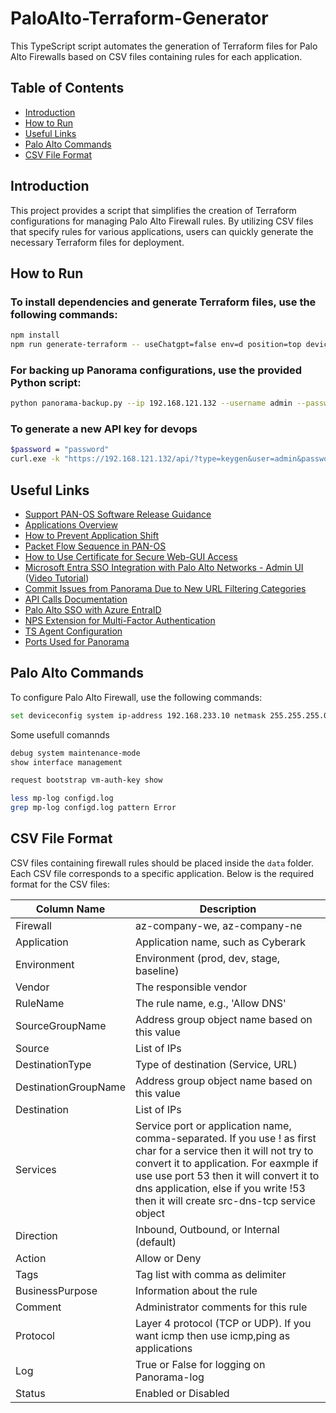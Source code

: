 # PaloAlto-Terraform-Generator

This TypeScript script automates the generation of Terraform files for Palo Alto Firewalls based on CSV files containing rules for each application.

## Table of Contents

- [Introduction](#introduction)
- [How to Run](#how-to-run)
- [Useful Links](#useful-links)
- [Palo Alto Commands](#palo-alto-commands)
- [CSV File Format](#csv-file-format)

## Introduction

This project provides a script that simplifies the creation of Terraform configurations for managing Palo Alto Firewall rules. By utilizing CSV files that specify rules for various applications, users can quickly generate the necessary Terraform files for deployment.

## How to Run

### To install dependencies and generate Terraform files, use the following commands:

```sh
npm install
npm run generate-terraform -- useChatgpt=false env=d position=top deviceGroupName=cngfw-az-company-weu applicationName=demo
```

### For backing up Panorama configurations, use the provided Python script:

```sh
python panorama-backup.py --ip 192.168.121.132 --username admin --password 1234
```

### To generate a new API key for devops

```sh
$password = "password"
curl.exe -k "https://192.168.121.132/api/?type=keygen&user=admin&password=$password"
```

## Useful Links

- [Support PAN-OS Software Release Guidance](https://live.paloaltonetworks.com/t5/customer-resources/support-pan-os-software-release-guidance/ta-p/258304)
- [Applications Overview](https://docs.paloaltonetworks.com/pan-os/9-1/pan-os-web-interface-help/objects/objects-applications/applications-overview)
- [How to Prevent Application Shift](https://knowledgebase.paloaltonetworks.com/KCSArticleDetail?id=kA10g000000Cm1aCAC)
- [Packet Flow Sequence in PAN-OS](https://knowledgebase.paloaltonetworks.com/KCSArticleDetail?id=kA10g000000ClVHCA0)
- [How to Use Certificate for Secure Web-GUI Access](https://knowledgebase.paloaltonetworks.com/KCSArticleDetail?id=kA10g000000ClFGCA0)
- [Microsoft Entra SSO Integration with Palo Alto Networks - Admin UI](https://learn.microsoft.com/en-us/entra/identity/saas-apps/paloaltoadmin-tutorial) ([Video Tutorial](https://www.youtube.com/watch?v=68_AwopgD-Q))
- [Commit Issues from Panorama Due to New URL Filtering Categories](https://knowledgebase.paloaltonetworks.com/KCSArticleDetail?id=kA10g000000PNqwCAG&lang=en_US)
- [API Calls Documentation](https://www.niap-ccevs.org/MMO/Product/st_vid11285-agd3.pdf)
- [Palo Alto SSO with Azure EntraID](https://learn.microsoft.com/en-us/entra/identity/saas-apps/paloaltonetworks-captiveportal-tutorial)
- [NPS Extension for Multi-Factor Authentication](https://learn.microsoft.com/en-us/entra/identity/authentication/howto-mfa-nps-extension)
- [TS Agent Configuration](https://docs.paloaltonetworks.com/pan-os/11-0/pan-os-admin/user-id/map-ip-addresses-to-users/configure-user-mapping-for-terminal-server-users/configure-the-palo-alto-networks-terminal-services-agent-for-user-mapping)
- [Ports Used for Panorama](https://docs.paloaltonetworks.com/pan-os/9-1/pan-os-admin/firewall-administration/reference-port-number-usage/ports-used-for-panorama)

## Palo Alto Commands

To configure Palo Alto Firewall, use the following commands:

```sh
set deviceconfig system ip-address 192.168.233.10 netmask 255.255.255.0 default-gateway 192.168.233.0 dns-setting servers primary 8.8.8.8
```

Some usefull comannds

```sh
debug system maintenance-mode
show interface management

request bootstrap vm-auth-key show

less mp-log configd.log
grep mp-log configd.log pattern Error

```

## CSV File Format

CSV files containing firewall rules should be placed inside the `data` folder. Each CSV file corresponds to a specific application. Below is the required format for the CSV files:

| Column Name          | Description                                                                                                                                                                                                                                                                                    |
| -------------------- | ---------------------------------------------------------------------------------------------------------------------------------------------------------------------------------------------------------------------------------------------------------------------------------------------- |
| Firewall             | az-company-we, az-company-ne                                                                                                                                                                                                                                                                   |
| Application          | Application name, such as Cyberark                                                                                                                                                                                                                                                             |
| Environment          | Environment (prod, dev, stage, baseline)                                                                                                                                                                                                                                                       |
| Vendor               | The responsible vendor                                                                                                                                                                                                                                                                         |
| RuleName             | The rule name, e.g., 'Allow DNS'                                                                                                                                                                                                                                                               |
| SourceGroupName      | Address group object name based on this value                                                                                                                                                                                                                                                  |
| Source               | List of IPs                                                                                                                                                                                                                                                                                    |
| DestinationType      | Type of destination (Service, URL)                                                                                                                                                                                                                                                             |
| DestinationGroupName | Address group object name based on this value                                                                                                                                                                                                                                                  |
| Destination          | List of IPs                                                                                                                                                                                                                                                                                    |
| Services             | Service port or application name, comma-separated. If you use ! as first char for a service then it will not try to convert it to application. For eaxmple if use use port 53 then it will convert it to dns application, else if you write !53 then it will create src-dns-tcp service object |
| Direction            | Inbound, Outbound, or Internal (default)                                                                                                                                                                                                                                                       |
| Action               | Allow or Deny                                                                                                                                                                                                                                                                                  |
| Tags                 | Tag list with comma as delimiter                                                                                                                                                                                                                                                               |
| BusinessPurpose      | Information about the rule                                                                                                                                                                                                                                                                     |
| Comment              | Administrator comments for this rule                                                                                                                                                                                                                                                           |
| Protocol             | Layer 4 protocol (TCP or UDP). If you want icmp then use icmp,ping as applications                                                                                                                                                                                                             |
| Log                  | True or False for logging on Panorama-log                                                                                                                                                                                                                                                      |
| Status               | Enabled or Disabled                                                                                                                                                                                                                                                                            |
